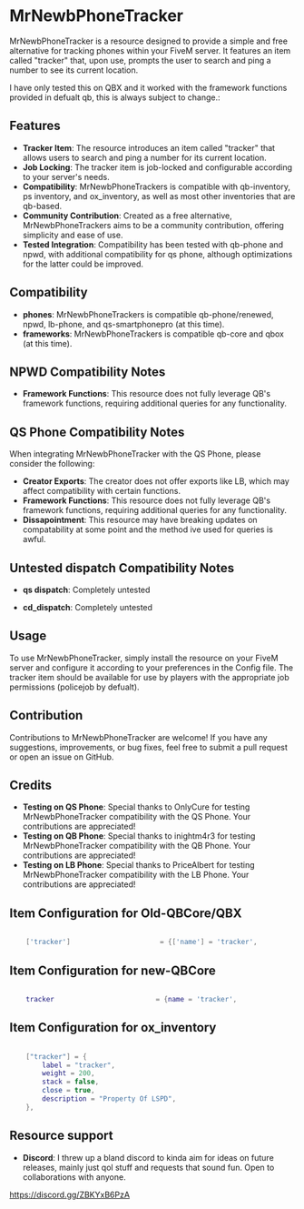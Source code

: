 # MrNewbPhoneTracker

MrNewbPhoneTracker is a resource designed to provide a simple and free alternative for tracking phones within your FiveM server. It features an item called "tracker" that, upon use, prompts the user to search and ping a number to see its current location.

I have only tested this on QBX and it worked with the framework functions provided in defualt qb, this is always subject to change.:

## Features

- **Tracker Item**: The resource introduces an item called "tracker" that allows users to search and ping a number for its current location.
- **Job Locking**: The tracker item is job-locked and configurable according to your server's needs.
- **Compatibility**: MrNewbPhoneTrackers is compatible with qb-inventory, ps inventory, and ox_inventory, as well as most other inventories that are qb-based.
- **Community Contribution**: Created as a free alternative, MrNewbPhoneTrackers aims to be a community contribution, offering simplicity and ease of use.
- **Tested Integration**: Compatibility has been tested with qb-phone and npwd, with additional compatibility for qs phone, although optimizations for the latter could be improved.

## Compatibility

- **phones**: MrNewbPhoneTrackers is compatible qb-phone/renewed, npwd, lb-phone, and qs-smartphonepro (at this time).
- **frameworks**: MrNewbPhoneTrackers is compatible qb-core and qbox (at this time).


## NPWD Compatibility Notes

- **Framework Functions**: This resource does not fully leverage QB's framework functions, requiring additional queries for any functionality.

## QS Phone Compatibility Notes

When integrating MrNewbPhoneTracker with the QS Phone, please consider the following:

- **Creator Exports**: The creator does not offer exports like LB, which may affect compatibility with certain functions.
- **Framework Functions**: This resource does not fully leverage QB's framework functions, requiring additional queries for any functionality.
- **Dissapointment**: This resource may have breaking updates on compatability at some point and the method ive used for queries is awful.

## Untested dispatch Compatibility Notes

- **qs dispatch**: Completely untested

- **cd_dispatch**: Completely untested

## Usage

To use MrNewbPhoneTracker, simply install the resource on your FiveM server and configure it according to your preferences in the Config file. 
The tracker item should be available for use by players with the appropriate job permissions (policejob by defualt).

## Contribution

Contributions to MrNewbPhoneTracker are welcome! If you have any suggestions, improvements, or bug fixes, feel free to submit a pull request or open an issue on GitHub.

## Credits

- **Testing on QS Phone**: Special thanks to OnlyCure for testing MrNewbPhoneTracker compatibility with the QS Phone. Your contributions are appreciated!
- **Testing on QB Phone**: Special thanks to inightm4r3 for testing MrNewbPhoneTracker compatibility with the QB Phone. Your contributions are appreciated!
- **Testing on LB Phone**: Special thanks to PriceAlbert for testing MrNewbPhoneTracker compatibility with the LB Phone. Your contributions are appreciated!


## Item Configuration for Old-QBCore/QBX
```lua

	['tracker'] 				 	 = {['name'] = 'tracker', 						['label'] = 'tracker', 		    	 			 ['weight'] = 200, 		['type'] = 'item', 		['image'] = 'tracker.png', 					['unique'] = true,		['useable'] = true, 	['shouldClose'] = true,	   ['combinable'] = nil,                     ['description'] = 'Property Of LSPD'},

```

## Item Configuration for new-QBCore
```lua

	tracker							= {name = 'tracker',							label = 'tracker',								weight = 200,         	type = 'item',         	image = 'tracker.png',						unique = true,        	useable = true,     	shouldClose = true,       	combinable = nil,                     	description = 'Property Of LSPD'},

```

## Item Configuration for ox_inventory
```lua

	["tracker"] = {
		label = "tracker",
		weight = 200,
		stack = false,
		close = true,
		description = "Property Of LSPD",
	},

```
## Resource support

- **Discord**: I threw up a bland discord to kinda aim for ideas on future releases, mainly just qol stuff and requests that sound fun. Open to collaborations with anyone.

https://discord.gg/ZBKYxB6PzA